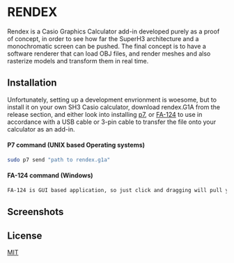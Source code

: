 # RENDEX

Rendex is a Casio Graphics Calculator add-in developed purely as a proof of concept, in order to see how far the SuperH3 architecture and a monochromatic screen can be pushed. The final concept is to have a software renderer that can load OBJ files, and render meshes and also rasterize models and transform them in real time.

## Installation

Unfortunately, setting up a development envrionment is woesome, but to install it on your own SH3 Casio calculator, download rendex.G1A from the release section, and either look into installing [p7](https://p7.planet-casio.com/), or [FA-124](https://edu.casio.com/education/support_software/dl/PC_links/fa124_inst_204_2.zip) to use in accordance with a USB cable or 3-pin cable to transfer the file onto your calculator as an add-in.

#### P7 command (UNIX based Operating systems)

```bash
sudo p7 send "path to rendex.g1a"
```
#### FA-124 command (Windows)
```bash
FA-124 is GUI based application, so just click and dragging will pull you through here :)
```

## Screenshots



## License
[MIT](https://choosealicense.com/licenses/mit/)
